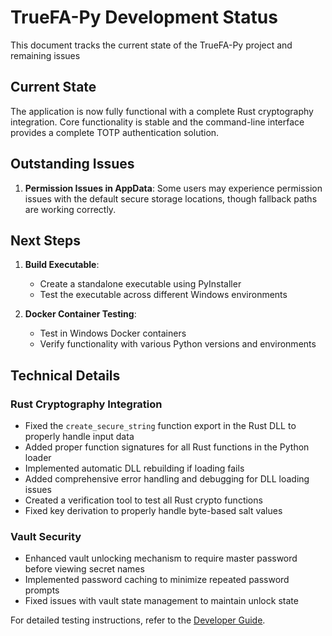 # TrueFA-Py Development Status

This document tracks the current state of the TrueFA-Py project and remaining issues

## Current State

The application is now fully functional with a complete Rust cryptography integration. Core functionality is stable and the command-line interface provides a complete TOTP authentication solution.

## Outstanding Issues

1. **Permission Issues in AppData**: Some users may experience permission issues with the default secure storage locations, though fallback paths are working correctly.

## Next Steps

1. **Build Executable**:
   - Create a standalone executable using PyInstaller
   - Test the executable across different Windows environments

2. **Docker Container Testing**:
   - Test in Windows Docker containers
   - Verify functionality with various Python versions and environments

## Technical Details

### Rust Cryptography Integration
- Fixed the `create_secure_string` function export in the Rust DLL to properly handle input data
- Added proper function signatures for all Rust functions in the Python loader
- Implemented automatic DLL rebuilding if loading fails
- Added comprehensive error handling and debugging for DLL loading issues
- Created a verification tool to test all Rust crypto functions
- Fixed key derivation to properly handle byte-based salt values

### Vault Security
- Enhanced vault unlocking mechanism to require master password before viewing secret names
- Implemented password caching to minimize repeated password prompts
- Fixed issues with vault state management to maintain unlock state

For detailed testing instructions, refer to the [Developer Guide](DEVELOPER_GUIDE.md). 